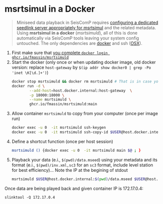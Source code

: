 # msrtsimul in a Docker

> Miniseed data playback in SeisComP requires [configuring a dedicated seedlink server appropriately for msrtsimul](https://www.seiscomp.de/doc/base/tutorials/waveformplayback.html) and the related metadata. Using **msrtsimul in a docker** (*msrtsimuld*), all of this is done automatically via SeisComP tools leaving your system config untouched. The only dependencies are [docker](https://docs.docker.com/engine/install/) and ssh ([OSX](https://support.apple.com/en-gb/guide/mac-help/mchlp1066/mac)).  

1. First make sure that [you complete `docker login ghcr.io/fmassin/msrtsimuld`](https://docs.github.com/en/packages/working-with-a-github-packages-registry/working-with-the-container-registry#authenticating-to-the-container-registry)
2. Start the docker (only once or when updating docker image, old docker version: replace `host-gateway` by `$(ip addr show docker0 | grep -Po 'inet \K[\d.]+')`)
    ```bash
    docker stop msrtsimuld && docker rm msrtsimuld # That is in case you update an existing one 
    docker run -d \
            --add-host=host.docker.internal:host-gateway  \
            -p 18000:18000 \
            --name msrtsimuld \
            ghcr.io/fmassin/msrtsimuld:main
    ```
3. Allow container `msrtsimuld` to copy from your computer (once per image run)
    ```bash
    docker exec -u 0  -it msrtsimuld ssh-keygen 
    docker exec -u 0  -it msrtsimuld ssh-copy-id $USER@host.docker.internal 
    ```
4. Define a shortcut function (once per host session)
    ```bash
    msrtsimuld () {docker exec -u 0  -it msrtsimuld main $@ ; } 
    ```
5. Playback your data (e.i., `$(pwd)/data.mseed`) using your metadata and its format (e.i., `$(pwd)/inv.xml,sc3` for an `sc3` format, include level station for best efficiency)... Note the IP at the begining of stdout
    ```bash
    msrtsimuld $USER@host.docker.internal:$(pwd)/data.mseed $USER@host.docker.internal:$(pwd)/inv.xml,sc3
    ```

Once data are being played back and given container IP is 172.17.0.4: 
```
slinktool -Q 172.17.0.4
```
